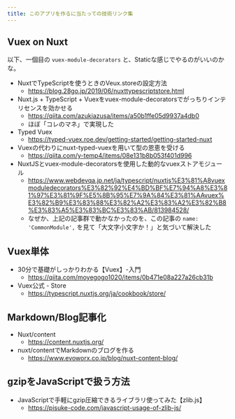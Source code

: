 ```yaml
---
title: このアプリを作るに当たっての技術リンク集
---
```

 
## Vuex on Nuxt

以下、一個目の `vuex-module-decorators` と、Staticな感じでやるのがいいのかな。 

- NuxtでTypeScriptを使うときのVeux.storeの設定方法
  - https://blog.28go.jp/2019/06/nuxttypescriptstore.html
- Nuxt.js + TypeScript + Vuexをvuex-module-decoratorsでがっちりインテリセンスを効かせる
  - https://qiita.com/azukiazusa/items/a50b1ffe05d9937a4db0
  - ほぼ「コレのマネ」で実現した
- Typed Vuex
  - https://typed-vuex.roe.dev/getting-started/getting-started-nuxt
- Vuexの代わりにnuxt-typed-vuexを用いて型の恩恵を受ける
  - https://qiita.com/y-temp4/items/08e131b8b053f401d996
- NuxtJSとvuex-module-decoratorsを使用した動的なvuexストアモジュール
  - https://www.webdevqa.jp.net/ja/typescript/nuxtjs%E3%81%A8vuexmoduledecorators%E3%82%92%E4%BD%BF%E7%94%A8%E3%81%97%E3%81%9F%E5%8B%95%E7%9A%84%E3%81%AAvuex%E3%82%B9%E3%83%88%E3%82%A2%E3%83%A2%E3%82%B8%E3%83%A5%E3%83%BC%E3%83%AB/813984528/
  - なぜか、上記の記事群で動かなかったのを、この記事の `name: 'CommonModule',` を見て「大文字小文字か！」と気づいて解決した


## Vuex単体

- 30分で基礎がしっかりわかる【Vuex】-入門
  - https://qiita.com/moyegogo1020/items/0b471e08a227a26cb31b
- Vuex公式 - Store
  - https://typescript.nuxtjs.org/ja/cookbook/store/

## Markdown/Blog記事化

- Nuxt/content
  - https://content.nuxtjs.org/
- nuxt/contentでMarkdownのブログを作る
  - https://www.evoworx.co.jp/blog/nuxt-content-blog/

## gzipをJavaScriptで扱う方法

- JavaScriptで手軽にgzip圧縮できるライブラリ使ってみた【zlib.js】
  - https://pisuke-code.com/javascript-usage-of-zlib-js/
